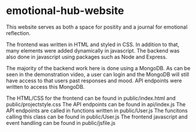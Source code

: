 # emotional-hub-website
This website serves as both a space for positity and a journal for emotional reflection.

The frontend was written in HTML and styled in CSS. In addition to that, many elements were added dynamically in javascript. The backend was also done in javascript using packages such as Node and Express. 

The majority of the backend work here is done using a MongoDB. As can be seen in the demonstration video, a user can login and the MongoDB will still have access to that users past responses and mood. API endpoints were written to access this MongoDB. 


The HTML/CSS for the frontend can be found in public/index.html and public/projectstyle.css 
The API endpoints can be found in api/index.js
The API endpoints are called in functions written in public/User.js
The funcitons calling this class can be found in public/User.js 
The frontend javascript and event handling can be found in public/jsfile.js
